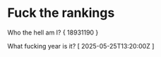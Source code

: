 # Fuck the rankings

Who the hell am I?
{ 18931190 }

What fucking year is it?
[ 2025-05-25T13:20:00Z ]

